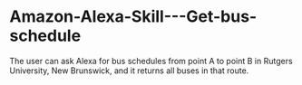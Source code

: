 # Amazon-Alexa-Skill---Get-bus-schedule


The user can ask Alexa for bus schedules from point A to point B in Rutgers University, New Brunswick, and it returns all buses in that route.
